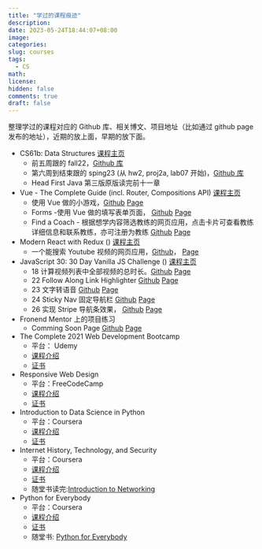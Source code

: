```yaml
---
title: "学过的课程痕迹"
description:
date: 2023-05-24T18:44:07+08:00
image:
categories:
slug: courses
tags:
  - CS
math:
license:
hidden: false
comments: true
draft: false
---
```


整理学过的课程对应的 Github 库、相关博文、项目地址（比如通过 github page 发布的地址），近期的放上面，早期的放下面。

- CS61b: Data Structures [课程主页](https://sp23.datastructur.es/)
  - 前五周跟的 fall22，[Github 库](https://github.com/effycoco/cs61b-skeleton-fa22)
  - 第六周到结束跟的 sping23 (从 hw2, proj2a, lab07 开始)，[Github 库](https://github.com/effycoco/skeleton-sp23)
  - Head First Java 第三版原版读完前十一章
- Vue - The Complete Guide (incl. Router, Compositions API) [课程主页](https://www.udemy.com/course/vuejs-2-the-complete-guide/)
  - 使用 Vue 做的小游戏，[Github](https://github.com/effycoco/vue-simple-game) [Page](https://effycoco.github.io/vue-simple-game/)
  - Forms -使用 Vue 做的填写表单页面， [Github](https://github.com/effycoco/forms-vue) [Page](https://effycoco.github.io/forms-vue/)
  - Find a Coach - 根据想学内容筛选教练的网页应用，点击卡片可查看教练详细信息和联系教练，亦可注册为教练 [Github](https://github.com/effycoco/find-a-coach) [Page](https://effycoco.github.io/coaches)
- Modern React with Redux () [课程主页](https://www.udemy.com/course/react-redux/)
  - 一个能搜索 Youtube 视频的网页应用，[Github](https://github.com/effycoco/youtube-searcher)， [Page](https://effycoco.github.io/youtube-searcher/)
- JavaScript 30: 30 Day Vanilla JS Challenge () [课程主页](https://github.com/wesbos/JavaScript30)
  - 18 计算视频列表中全部视频的总时长。[Github](https://github.com/effycoco/adding-up-videos-times) [Page](https://effycoco.github.io/adding-up-videos-times/)
  - 22 Follow Along Link Highlighter [Github](https://github.com/effycoco/follow-along-link-highlighter) [Page](https://effycoco.github.io/follow-along-link-highlighter/)
  - 23 文字转语音 [Github](https://github.com/effycoco/text-to-speech) [Page](https://effycoco.github.io/text-to-speech/)
  - 24 Sticky Nav 固定导航栏 [Github](https://github.com/effycoco/sticky-nav) [Page](https://effycoco.github.io/sticky-nav/)
  - 26 实现 Stripe 导航条效果， [Github](https://github.com/effycoco/stripe-follow-along-nav) [Page](https://effycoco.github.io/stripe-follow-along-nav/)
- Fronend Mentor 上的项目练习
  - Comming Soon Page [Github](https://github.com/effycoco/coming-soon-poster-frontendMentor) [Page](https://effycoco.github.io/coming-soon-poster-frontendMentor/)
- The Complete 2021 Web Development Bootcamp
  - 平台： Udemy
  - [课程介绍](https://www.udemy.com/course/the-complete-web-development-bootcamp/)
  - [证书](https://www.udemy.com/certificate/UC-283bef2c-757a-44ed-a677-cca95c96a3a2/)
- Responsive Web Design
  - 平台：FreeCodeCamp
  - [课程介绍](https://www.freecodecamp.org/learn/responsive-web-design/)
  - [证书](https://www.freecodecamp.org/certification/effywang/responsive-web-design)
- Introduction to Data Science in Python
  - 平台：Coursera
  - [课程介绍](https://www.coursera.org/learn/python-data-analysis)
  - [证书](https://coursera.org/share/f7a959d37976a66e494473bf2c593cbb)
- Internet History, Technology, and Security
  - 平台：Coursera
  - [课程介绍](https://www.coursera.org/learn/internet-history)
  - [证书](https://coursera.org/share/1bb076fdde144f7f00d1d216e3a4f4a2)
  - 随堂书读完:[Introduction to Networking](https://book.douban.com/subject/26810736/)
- Python for Everybody
  - 平台：Coursera
  - [课程介绍](https://www.coursera.org/specializations/python)
  - [证书](https://coursera.org/share/7663edb22018814f09672b33cc9fee86)
  - 随堂书: [Python for Everybody](https://book.douban.com/subject/26914378/)
